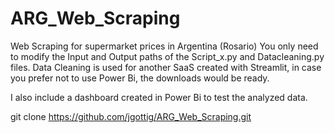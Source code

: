 # ARG_Web_Scraping

Web Scraping for supermarket prices in Argentina (Rosario)
You only need to modify the Input and Output paths of the Script_x.py and Datacleaning.py files.
Data Cleaning is used for another SaaS created with Streamlit, in case you prefer not to use Power Bi, the downloads would be ready.


I also include a dashboard created in Power Bi to test the analyzed data.

git clone https://github.com/jgottig/ARG_Web_Scraping.git
